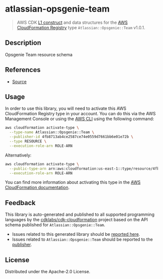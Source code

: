 # atlassian-opsgenie-team

> AWS CDK [L1 construct] and data structures for the [AWS CloudFormation Registry] type `Atlassian::Opsgenie::Team` v1.0.1.

[L1 construct]: https://docs.aws.amazon.com/cdk/latest/guide/constructs.html
[AWS CloudFormation Registry]: https://docs.aws.amazon.com/AWSCloudFormation/latest/UserGuide/registry.html

## Description

Opsgenie Team resource schema

## References

* [Source](https://github.com/opsgenie/opsgenie-cloudformation-resources)

## Usage

In order to use this library, you will need to activate this AWS CloudFormation Registry type in your account. You can do this via the AWS Management Console or using the [AWS CLI](https://aws.amazon.com/cli/) using the following command:

```sh
aws cloudformation activate-type \
  --type-name Atlassian::Opsgenie::Team \
  --publisher-id 4fb8713ab4ce2587ce74e0559d7661bb6e01e72b \
  --type RESOURCE \
  --execution-role-arn ROLE-ARN
```

Alternatively:

```sh
aws cloudformation activate-type \
  --public-type-arn arn:aws:cloudformation:us-east-1::type/resource/4fb8713ab4ce2587ce74e0559d7661bb6e01e72b/Atlassian-Opsgenie-Team \
  --execution-role-arn ROLE-ARN
```

You can find more information about activating this type in the [AWS CloudFormation documentation](https://docs.aws.amazon.com/AWSCloudFormation/latest/UserGuide/registry-public.html).

## Feedback

This library is auto-generated and published to all supported programming languages by the [cdklabs/cdk-cloudformation] project based on the API schema published for `Atlassian::Opsgenie::Team`.

* Issues related to this generated library should be [reported here](https://github.com/cdklabs/cdk-cloudformation/issues/new?title=Issue+with+%40cdk-cloudformation%2Fatlassian-opsgenie-team+v1.0.1).
* Issues related to `Atlassian::Opsgenie::Team` should be reported to the [publisher](https://github.com/opsgenie/opsgenie-cloudformation-resources).

[cdklabs/cdk-cloudformation]: https://github.com/cdklabs/cdk-cloudformation

## License

Distributed under the Apache-2.0 License.

